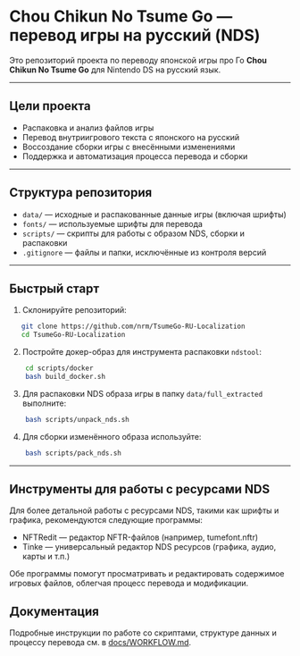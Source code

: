 # Chou Chikun No Tsume Go — перевод игры на русский (NDS)

Это репозиторий проекта по переводу японской игры про Го **Chou Chikun No Tsume Go** для Nintendo DS на русский язык.

---

## Цели проекта

- Распаковка и анализ файлов игры
- Перевод внутриигрового текста с японского на русский
- Воссоздание сборки игры с внесёнными изменениями
- Поддержка и автоматизация процесса перевода и сборки

---

## Структура репозитория

- `data/` — исходные и распакованные данные игры (включая шрифты)
- `fonts/` — используемые шрифты для перевода
- `scripts/` — скрипты для работы с образом NDS, сборки и распаковки
- `.gitignore` — файлы и папки, исключённые из контроля версий

---

## Быстрый старт

1. Склонируйте репозиторий:

```sh
   git clone https://github.com/nrm/TsumeGo-RU-Localization
   cd TsumeGo-RU-Localization
```

2. Постройте докер-образ для инструмента распаковки `ndstool`:

```sh
    cd scripts/docker
    bash build_docker.sh
```

3. Для распаковки NDS образа игры в папку `data/full_extracted` выполните:

```sh
    bash scripts/unpack_nds.sh
```

4. Для сборки изменённого образа используйте:

```sh
    bash scripts/pack_nds.sh
```

---

## Инструменты для работы с ресурсами NDS

Для более детальной работы с ресурсами NDS, такими как шрифты и графика, рекомендуются следующие программы:

- NFTRedit — редактор NFTR-файлов (например, tumefont.nftr)
- Tinke — универсальный редактор NDS ресурсов (графика, аудио, карты и т.п.)

Обе программы помогут просматривать и редактировать содержимое игровых файлов, облегчая процесс перевода и модификации.

## Документация

Подробные инструкции по работе со скриптами, структуре данных и процессу перевода см. в [docs/WORKFLOW.md](docs/WORKFLOW.md).
